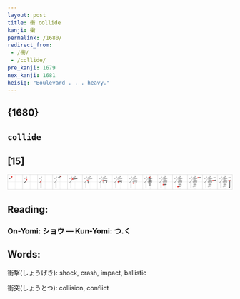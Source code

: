 ```yaml
---
layout: post
title: 衝 collide
kanji: 衝
permalink: /1680/
redirect_from:
 - /衝/
 - /collide/
pre_kanji: 1679
nex_kanji: 1681
heisig: "Boulevard . . . heavy."
---
```


## {1680}

## `collide`

## [15]

<div class="stroke"><img src="../images/E8A19D.png" /></div>

## Reading:

### On-Yomi: ショウ &mdash; Kun-Yomi: つ.く

## Words:

衝撃(しょうげき): shock, crash, impact, ballistic

衝突(しょうとつ): collision, conflict
